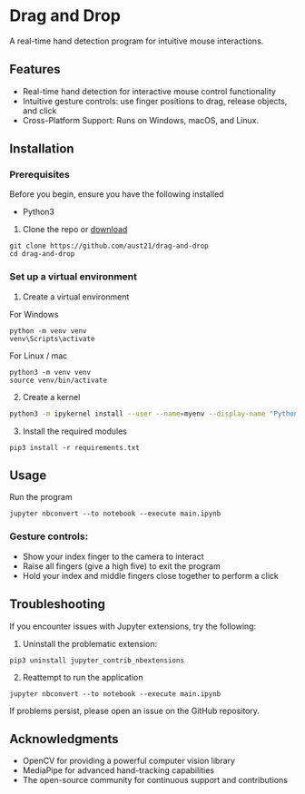 # Drag and Drop

A real-time hand detection program for intuitive mouse interactions.

## Features

- Real-time hand detection for interactive mouse control functionality
- Intuitive gesture controls: use finger positions to drag, release objects, and click
- Cross-Platform Support: Runs on Windows, macOS, and Linux.

## Installation

### Prerequisites
Before you begin, ensure you have the following installed

- Python3

1. Clone the repo or [download](https://github.com/aust21/drag-and-drop/archive/refs/heads/main.zip)

```
git clone https://github.com/aust21/drag-and-drop
cd drag-and-drop
```

### Set up a virtual environment

1. Create a virtual environment

For Windows
```
python -m venv venv
venv\Scripts\activate
```

For Linux / mac

```
python3 -m venv venv
source venv/bin/activate
```
2. Create a kernel
```bash
python3 -m ipykernel install --user --name=myenv --display-name "Python (myenv)"
```
 
3. Install the required modules

```
pip3 install -r requirements.txt
```

## Usage
Run the program

```
jupyter nbconvert --to notebook --execute main.ipynb
```
### Gesture controls:

- Show your index finger to the camera to interact
- Raise all fingers (give a high five) to exit the program
- Hold your index and middle fingers close together to perform a click

## Troubleshooting
If you encounter issues with Jupyter extensions, try the following:

1. Uninstall the problematic extension:
```
pip3 uninstall jupyter_contrib_nbextensions
```

2. Reattempt to run the application
```
jupyter nbconvert --to notebook --execute main.ipynb
```
If problems persist, please open an issue on the GitHub repository.


## Acknowledgments
- OpenCV for providing a powerful computer vision library
- MediaPipe for advanced hand-tracking capabilities
- The open-source community for continuous support and contributions
